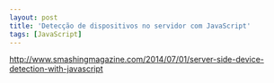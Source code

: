 ```yaml
---
layout: post
title: 'Detecção de dispositivos no servidor com JavaScript'
tags: [JavaScript]
---
```


<http://www.smashingmagazine.com/2014/07/01/server-side-device-detection-with-javascript>
